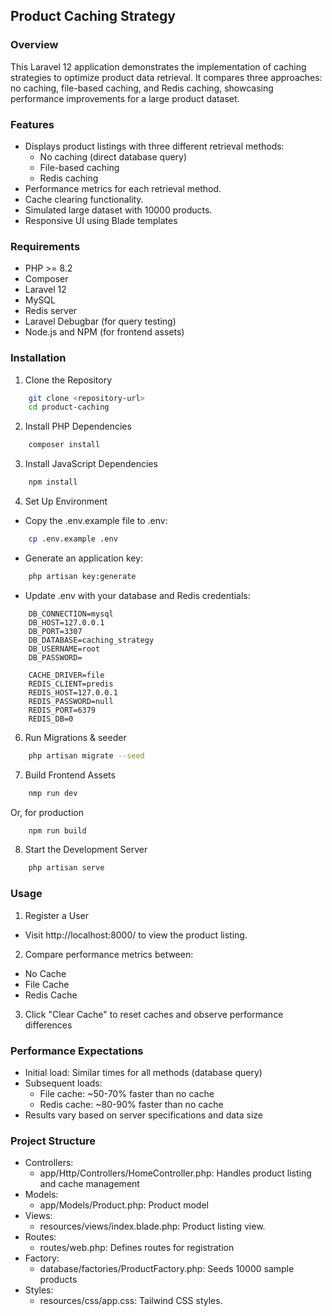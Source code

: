 ## Product Caching Strategy

### Overview

This Laravel 12 application demonstrates the implementation of caching strategies to optimize product data retrieval. It compares three approaches: no caching, file-based caching, and Redis caching, showcasing performance improvements for a large product dataset.

### Features

- Displays product listings with three different retrieval methods:
  - No caching (direct database query)
  - File-based caching
  - Redis caching
- Performance metrics for each retrieval method.
- Cache clearing functionality.
- Simulated large dataset with 10000 products.
- Responsive UI using Blade templates

### Requirements

- PHP >= 8.2
- Composer
- Laravel 12
- MySQL
- Redis server
- Laravel Debugbar (for query testing)
- Node.js and NPM (for frontend assets)

### Installation

1. Clone the Repository

```bash
    git clone <repository-url>
    cd product-caching
```
2. Install PHP Dependencies

```bash
    composer install
```
3. Install JavaScript Dependencies

```bash
    npm install
```
4. Set Up Environment
- Copy the .env.example file to .env:

```bash
    cp .env.example .env
```
- Generate an application key:
```bash
    php artisan key:generate
```
- Update .env with your database and Redis credentials:
```base
    DB_CONNECTION=mysql
    DB_HOST=127.0.0.1
    DB_PORT=3307
    DB_DATABASE=caching_strategy
    DB_USERNAME=root
    DB_PASSWORD=
    
    CACHE_DRIVER=file
    REDIS_CLIENT=predis
    REDIS_HOST=127.0.0.1
    REDIS_PASSWORD=null
    REDIS_PORT=6379
    REDIS_DB=0
```

6. Run Migrations & seeder

```bash
    php artisan migrate --seed
```
7. Build Frontend Assets

```bash
    nmp run dev
```
Or, for production

```bash
    npm run build
```
8. Start the Development Server

```bash
    php artisan serve
```
### Usage

1. Register a User
- Visit http://localhost:8000/ to view the product listing.

2. Compare performance metrics between:
  - No Cache
  - File Cache
  - Redis Cache

3. Click "Clear Cache" to reset caches and observe performance differences

### Performance Expectations
- Initial load: Similar times for all methods (database query)
- Subsequent loads:
  - File cache: ~50-70% faster than no cache
  - Redis cache: ~80-90% faster than no cache
- Results vary based on server specifications and data size

### Project Structure
- Controllers:
    - app/Http/Controllers/HomeController.php: Handles product listing and cache management
- Models:
  - app/Models/Product.php: Product model
- Views:
    - resources/views/index.blade.php: Product listing view.
- Routes:
    - routes/web.php: Defines routes for registration
- Factory:
  - database/factories/ProductFactory.php: Seeds 10000 sample products
- Styles:
    - resources/css/app.css: Tailwind CSS styles.
